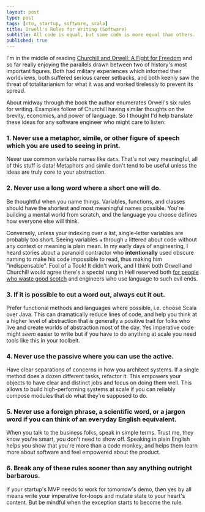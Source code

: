 ```yaml
---
layout: post
type: post
tags: [cto, startup, software, scala]
title: Orwell's Rules for Writing (Software)
subtitle: All code is equal, but some code is more equal than others.
published: true
---
```


I'm in the middle of reading [Churchill and Orwell: A Fight for Freedom](https://www.goodreads.com/book/show/32301946-churchill-and-orwell?ac=1&from_search=true&qid=O3MVwYzvHh&rank=1) and so far really enjoying the parallels drawn between two of history's most important figures.  Both had military experiences which informed their worldviews, both suffered serious career setbacks, and both keenly saw the threat of totalitarianism for what it was and worked tirelessly to prevent its spread.

About midway through the book the author enumerates Orwell's six rules for writing.  Examples follow of Churchill having similar thoughts on the brevity, economics, and power of language.  So I thought I'd help translate these ideas for any software engineer who might care to listen:

### 1. Never use a metaphor, simile, or other figure of speech which you are used to seeing in print. 

Never use common variable names like `data`.  That's not very meaningful, all of this stuff is data!  Metaphors and simile don't tend to be useful unless the ideas are truly core to your abstraction.


### 2. Never use a long word where a short one will do.   

Be thoughtful when you name things.  Variables, functions, and classes should have the shortest and most meaningful names possible.  You're building a mental world from scratch, and the language you choose defines how everyone else will think.

Conversely, unless your indexing over a list, single-letter variables are probably too short.  Seeing variables `a` through `z` littered about code without any context or meaning is plain mean.  In my early days of engineering, I heard stories about a paranoid contractor who **intentionally** used obscure naming to make his code impossible to read, thus making him "indispensable".  Fool of a Took!  It didn't work, and I think both Orwell and Churchill would agree there's a special rung in Hell reserved both [for people who waste good scotch](https://www.youtube.com/watch?v=4xCasP9VZUc) and engineers who use language to such evil ends.

### 3. If it is possible to cut a word out, always cut it out.

Prefer functional methods and languages where possible, i.e. choose Scala over Java.  This can dramatically reduce lines of code, and help you think at a higher level of abstraction that is generally a positive trait for folks who live and create worlds of abstraction most of the day.  Yes imperative code might _seem_ easier to write but if you have to do anything at scale you need tools like this in your toolbelt.


### 4. Never use the passive where you can use the active. 

Have clear separations of concerns in how you architect systems.  If a single method does a dozen different tasks, refactor it. This empowers your objects to have clear and distinct jobs and focus on doing them well.  This allows to build high-performing systems at scale if you can reliably compose modules that do what they're supposed to do.


### 5. Never use a foreign phrase, a scientific word, or a jargon word if you can think of an everyday English equivalent. 

When you talk to the business folks, speak in simple terms.  Trust me, they know you're smart, you don't need to show off.  Speaking in plain English helps you show that you're more than a code monkey, and helps them learn more about software and feel empowered about the product.  

### 6. Break any of these rules sooner than say anything outright barbarous.

If your startup's MVP needs to work for tomorrow's demo, then yes by all means write your imperative for-loops and mutate state to your heart's content.  But be mindful when the exception starts to become the rule.

